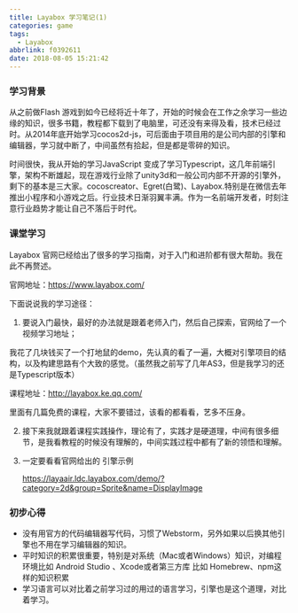 ```yaml
---
title: Layabox 学习笔记(1)
categories: game
tags:
  - Layabox
abbrlink: f0392611
date: 2018-08-05 15:21:42
---
```


### 学习背景

从之前做Flash 游戏到如今已经将近十年了，开始的时候会在工作之余学习一些边缘的知识，很多书籍，教程都下载到了电脑里，可还没有来得及看，技术已经过时。从2014年底开始学习cocos2d-js，可后面由于项目用的是公司内部的引擎和编辑器，学习就中断了，中间虽然有拾起，但是都是零碎的知识。

<!-- more -->

时间很快，我从开始的学习JavaScript 变成了学习Typescript，这几年前端引擎，架构不断雄起，现在游戏行业除了unity3d和一般公司内部不开源的引擎外，剩下的基本是三大家。cocoscreator、Egret(白鹭)、Layabox.特别是在微信去年推出小程序和小游戏之后。行业技术日渐羽翼丰满。作为一名前端开发者，时刻注意行业趋势才能让自己不落后于时代。

### 课堂学习

Layabox 官网已经给出了很多的学习指南，对于入门和进阶都有很大帮助。我在此不再赘述。

官网地址：https://www.layabox.com/

下面说说我的学习途径：

1. 要说入门最快，最好的办法就是跟着老师入门，然后自己探索，官网给了一个视频学习地址；

我花了几块钱买了一个打地鼠的demo，先认真的看了一遍，大概对引擎项目的结构，以及构建思路有个大致的感觉。（虽然我之前写了几年AS3，但是我学习的还是Typescript版本）

课程地址：http://layabox.ke.qq.com/

里面有几篇免费的课程，大家不要错过，该看的都看看，艺多不压身。

2. 接下来我就跟着课程实践操作，理论有了，实践才是硬道理，中间有很多细节，是我看教程的时候没有理解的，中间实践过程中都有了新的领悟和理解。

3. 一定要看看官网给出的 引擎示例 

   https://layaair.ldc.layabox.com/demo/?category=2d&group=Sprite&name=DisplayImage

### 初步心得

- 没有用官方的代码编辑器写代码，习惯了Webstorm，另外如果以后换其他引擎也不用在学习编辑器的知识。
- 平时知识的积累很重要，特别是对系统（Mac或者Windows）知识，对编程环境比如 Android Studio 、Xcode或者第三方库 比如 Homebrew、npm这样的知识积累
- 学习语言可以对比着之前学习过的用过的语言学习，引擎也是这个道理，对比着学习。

